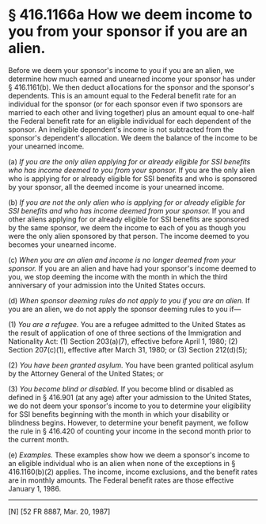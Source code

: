 # § 416.1166a   How we deem income to you from your sponsor if you are an alien.

Before we deem your sponsor's income to you if you are an alien, we determine how much earned and unearned income your sponsor has under § 416.1161(b). We then deduct allocations for the sponsor and the sponsor's dependents. This is an amount equal to the Federal benefit rate for an individual for the sponsor (or for each sponsor even if two sponsors are married to each other and living together) plus an amount equal to one-half the Federal benefit rate for an eligible individual for each dependent of the sponsor. An ineligible dependent's income is not subtracted from the sponsor's dependent's allocation. We deem the balance of the income to be your unearned income.


(a) *If you are the only alien applying for or already eligible for SSI benefits who has income deemed to you from your sponsor.* If you are the only alien who is applying for or already eligible for SSI benefits and who is sponsored by your sponsor, all the deemed income is your unearned income.


(b) *If you are not the only alien who is applying for or already eligible for SSI benefits and who has income deemed from your sponsor.* If you and other aliens applying for or already eligible for SSI benefits are sponsored by the same sponsor, we deem the income to each of you as though you were the only alien sponsored by that person. The income deemed to you becomes your unearned income.


(c) *When you are an alien and income is no longer deemed from your sponsor.* If you are an alien and have had your sponsor's income deemed to you, we stop deeming the income with the month in which the third anniversary of your admission into the United States occurs.


(d) *When sponsor deeming rules do not apply to you if you are an alien.* If you are an alien, we do not apply the sponsor deeming rules to you if—


(1) *You are a refugee.* You are a refugee admitted to the United States as the result of application of one of three sections of the Immigration and Nationality Act: (1) Section 203(a)(7), effective before April 1, 1980; (2) Section 207(c)(1), effective after March 31, 1980; or (3) Section 212(d)(5);


(2) *You have been granted asylum.* You have been granted political asylum by the Attorney General of the United States; or


(3) *You become blind or disabled.* If you become blind or disabled as defined in § 416.901 (at any age) after your admission to the United States, we do not deem your sponsor's income to you to determine your eligibility for SSI benefits beginning with the month in which your disability or blindness begins. However, to determine your benefit payment, we follow the rule in § 416.420 of counting your income in the second month prior to the current month.


(e) *Examples.* These examples show how we deem a sponsor's income to an eligible individual who is an alien when none of the exceptions in § 416.1160(b)(2) applies. The income, income exclusions, and the benefit rates are in monthly amounts. The Federal benefit rates are those effective January 1, 1986.



---

[N] [52 FR 8887, Mar. 20, 1987]




